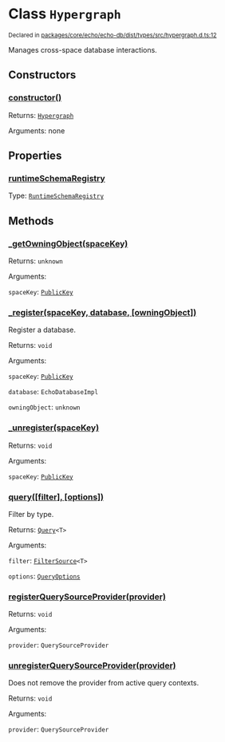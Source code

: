 # Class `Hypergraph`
<sub>Declared in [packages/core/echo/echo-db/dist/types/src/hypergraph.d.ts:12]()</sub>


Manages cross-space database interactions.

## Constructors
### [constructor()]()




Returns: <code>[Hypergraph](/api/@dxos/react-client/classes/Hypergraph)</code>

Arguments: none





## Properties
### [runtimeSchemaRegistry]()
Type: <code>[RuntimeSchemaRegistry](/api/@dxos/react-client/classes/RuntimeSchemaRegistry)</code>




## Methods
### [_getOwningObject(spaceKey)]()




Returns: <code>unknown</code>

Arguments: 

`spaceKey`: <code>[PublicKey](/api/@dxos/react-client/classes/PublicKey)</code>


### [_register(spaceKey, database, \[owningObject\])]()


Register a database.

Returns: <code>void</code>

Arguments: 

`spaceKey`: <code>[PublicKey](/api/@dxos/react-client/classes/PublicKey)</code>

`database`: <code>EchoDatabaseImpl</code>

`owningObject`: <code>unknown</code>


### [_unregister(spaceKey)]()




Returns: <code>void</code>

Arguments: 

`spaceKey`: <code>[PublicKey](/api/@dxos/react-client/classes/PublicKey)</code>


### [query(\[filter\], \[options\])]()


Filter by type.

Returns: <code>[Query](/api/@dxos/react-client/classes/Query)&lt;T&gt;</code>

Arguments: 

`filter`: <code>[FilterSource](/api/@dxos/react-client/types/FilterSource)&lt;T&gt;</code>

`options`: <code>[QueryOptions](/api/@dxos/react-client/interfaces/QueryOptions)</code>


### [registerQuerySourceProvider(provider)]()




Returns: <code>void</code>

Arguments: 

`provider`: <code>QuerySourceProvider</code>


### [unregisterQuerySourceProvider(provider)]()


Does not remove the provider from active query contexts.

Returns: <code>void</code>

Arguments: 

`provider`: <code>QuerySourceProvider</code>



